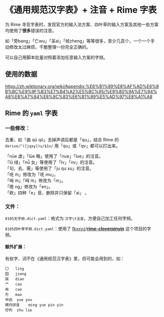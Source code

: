 # 《通用规范汉字表》+ 注音 + Rime 字表

为 Rime 寻觅字表时，发现官方的输入法方案、四叶草的输入方案及其他一些方案均使用了**很多**错误的注音。

如「旁bang」「亡wu」「呆ai」「帧zheng」等等很多，至少几百个，一个一个手动修改太过麻烦，干脆整理一份完全正确的。

可以自己用脚本批量对照着添加任意输入方案的字频。  

  

## 使用的数据

https://zh.wiktionary.org/wiki/Appendix:%E6%B1%89%E8%AF%AD%E6%8B%BC%E9%9F%B3%E7%B4%A2%E5%BC%95/%E9%80%9A%E7%94%A8%E8%A7%84%E8%8C%83%E6%B1%89%E5%AD%97%E8%A1%A8  

  

  

## Rime 的 `yaml` 字表

### 一些修改：

去重，如「曲 qū qǔ」去掉声调后都是「qu」，结合 Rime 的 `derive/^([jqxy])u/$1v/` 用「qu」或「qv」都可以打出来。  

「nüe 虐」「lüe 略」使用了「nue」「lue」的注音。  
「lǜ 绿」「nǚ 女」等使用了「lv」「nv」的注音。  
「句、去、需」等使用了「ju qu xu」的注音。  
「呒   ḿ」修改为「呒   mu」。  
「呣	ḿ」「呣	m̀」修改为「m」。  
「嗯 ng」修改为「en」。  
「欸」四种「e」音，删除并只保留「ai」  。  

  

### 文件：

`8105无字频.dict.yaml`：格式为 `汉字\t注音`，方便自己加工任何字频。

`8105四叶草字频.dict.yaml`：使用了 [fkxxyz](https://github.com/fkxxyz)/**[rime-cloverpinyin](https://github.com/fkxxyz/rime-cloverpinyin)**  这个项目的字频。



#### 额外扩展：

有些字、词不在《通用规范汉字表》里，但可能会用到的，如：

```
〇	ling
囧	jiong
屌	diao
艹	cao
肏	cao
冇	mao
曱甴	yue you
朙月拼音	ming yue pin yin
佇列	zhu lie
```



